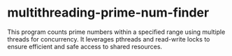 # multithreading-prime-num-finder
This program counts prime numbers within a specified range using multiple threads for concurrency. It leverages pthreads and read-write locks to ensure efficient and safe access to shared resources.
